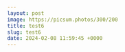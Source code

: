 ```yaml
---
layout: post
image: https://picsum.photos/300/200
title: test6
slug: test6
date: 2024-02-08 11:59:45 +0000
---
```

